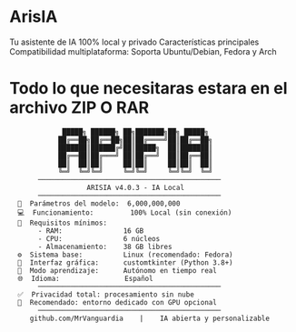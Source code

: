 
# ArisIA
Tu asistente de IA 100% local y privado 
Características principales
Compatibilidad multiplataforma: Soporta Ubuntu/Debian, Fedora y Arch

# Todo lo que necesitaras estara en el archivo ZIP O RAR

                 █████╗ ██████╗ ██╗███████╗██╗ █████╗ 
                ██╔══██╗██╔══██╗██║██╔════╝██║██╔══██╗
                ███████║██████╔╝██║█████╗  ██║███████║
                ██╔══██║██╔═══╝ ██║██╔══╝  ██║██╔══██║
                ██║  ██║██║     ██║██║     ██║██║  ██║
                ╚═╝  ╚═╝╚═╝     ╚═╝╚═╝     ╚═╝╚═╝  ╚═╝
           ─────────────────────────────────────────────
                       ARISIA v4.0.3 - IA Local
           ─────────────────────────────────────────────
      🧠  Parámetros del modelo:  6,000,000,000
      💻  Funcionamiento:         100% Local (sin conexión)
      🧱  Requisitos mínimos:
           - RAM:               16 GB
           - CPU:               6 núcleos
           - Almacenamiento:    38 GB libres
      ⚙️  Sistema base:          Linux (recomendado: Fedora)
      🎨  Interfaz gráfica:      customtkinter (Python 3.8+)
      🧠  Modo aprendizaje:      Autónomo en tiempo real
      🌐  Idioma:                Español
           ─────────────────────────────────────────────
      ✅  Privacidad total: procesamiento sin nube
      🚀  Recomendado: entorno dedicado con GPU opcional
           ─────────────────────────────────────────────
         github.com/MrVanguardia    |    IA abierta y personalizable
